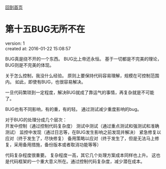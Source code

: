 [回到首页](/)

# 第十五BUG无所不在

  version:  1     
  created at: 2016-01-22 15:08:57    

  BUG真是绕不开的一个东西。 BUG比上帝还永恒。
  基于一切都是不完美的理论， BUG则是不完美的体现。

  关于怎么控制，我没什么经验。
  原则上要保持代码容易理解，规模在可控制范围内。
  如此，即使有BUG，也很容易解决。 

  一旦代码繁琐到一定程度，解决BUG就成了靠运气的事情，再复杂就是不可能了。

  BUG也有不同影响，有的重，有的轻。 通过测试减少重度影响的bug。

  对于BUG的处理分成几个层次：  
  开发中控制（通过控制代码复杂度）
  测试中测试（通过重点测试和强测试和准确测试）
  监控中发现（通过日志等，在BUG发生影响之前发现并解决）
  紧急修复以应对（终于发生了，尽快修复）
  备用策略以应对（终于发生了，但是无法马上修复，采用备用措施，备份版本或者取消功能等等）

  代码复杂程度很重要。 复杂程度一高，其它几个处理方案成本同样也上升。
  这也是代码框架的一个重大意义所在。通过控制代码复杂度，减少潜在成本。

